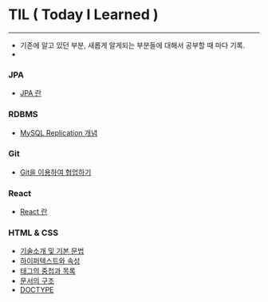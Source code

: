 # TIL ( Today I Learned )
------------------------------------
* 기존에 알고 있던 부분, 새롭게 알게되는 부분들에 대해서 공부할 때 마다 기록.
* 

### JPA
* [JPA 란](https://github.com/Sujin92/TIL/blob/master/jpa-query-specification.md)
### RDBMS
* [MySQL Replication 개념](https://github.com/Sujin92/TIL/blob/master/RDBMS/mysql-replication.md)

### Git
* [Git을 이용하여 협업하기](https://github.com/Sujin92/TIL/blob/master/git-comparing-workflow.md)

### React
* [React 란](https://github.com/Sujin92/TIL/blob/master/React/what-is-react.md)

### HTML & CSS
  * [기술소개 및 기본 문법](https://github.com/Sujin92/TIL/blob/master/HTML/1_기술소개_및_기본문법.md)
  * [하이퍼텍스트와 속성](https://github.com/Sujin92/TIL/blob/master/HTML/2_%ED%95%98%EC%9D%B4%ED%8D%BC%ED%85%8D%EC%8A%A4%ED%8A%B8%EC%99%80_%EC%86%8D%EC%84%B1.md)
  * [태그의 중첩과 목록](https://github.com/Sujin92/TIL/blob/master/HTML/3_%ED%83%9C%EA%B7%B8%EC%9D%98_%EC%A4%91%EC%B2%A9%EA%B3%BC_%EB%AA%A9%EB%A1%9D.md#%ED%83%9C%EA%B7%B8%EC%9D%98-%EC%A4%91%EC%B2%A9%EA%B3%BC-%EB%AA%A9%EB%A1%9D)
  * [문서의 구조](https://github.com/Sujin92/TIL/blob/master/HTML/3_%ED%83%9C%EA%B7%B8%EC%9D%98_%EC%A4%91%EC%B2%A9%EA%B3%BC_%EB%AA%A9%EB%A1%9D.md#%EB%AC%B8%EC%84%9C%EC%9D%98-%EA%B5%AC%EC%A1%B0)
  * [DOCTYPE](https://github.com/Sujin92/TIL/blob/master/HTML/3_%ED%83%9C%EA%B7%B8%EC%9D%98_%EC%A4%91%EC%B2%A9%EA%B3%BC_%EB%AA%A9%EB%A1%9D.md#doctype)
